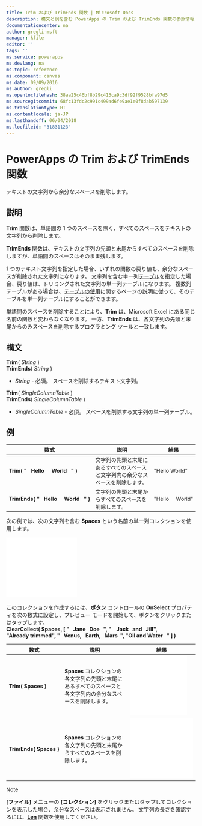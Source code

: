 ```yaml
---
title: Trim および TrimEnds 関数 | Microsoft Docs
description: 構文と例を含む PowerApps の Trim および TrimEnds 関数の参照情報
documentationcenter: na
author: gregli-msft
manager: kfile
editor: ''
tags: ''
ms.service: powerapps
ms.devlang: na
ms.topic: reference
ms.component: canvas
ms.date: 09/09/2016
ms.author: gregli
ms.openlocfilehash: 38aa25c46bf8b29c413ca9c3df92f9528bfa97d5
ms.sourcegitcommit: 68fc13fdc2c991c499ad6fe9ae1e0f8dab597139
ms.translationtype: HT
ms.contentlocale: ja-JP
ms.lasthandoff: 06/04/2018
ms.locfileid: "31831123"
---
```

# <a name="trim-and-trimends-functions-in-powerapps"></a>PowerApps の Trim および TrimEnds 関数
テキストの文字列から余分なスペースを削除します。

## <a name="description"></a>説明
**Trim** 関数は、単語間の 1 つのスペースを除く、すべてのスペースをテキストの文字列から削除します。  

**TrimEnds** 関数は、テキストの文字列の先頭と末尾からすべてのスペースを削除しますが、単語間のスペースはそのまま残します。

1 つのテキスト文字列を指定した場合、いずれの関数の戻り値も、余分なスペースが削除された文字列になります。 文字列を含む単一列[テーブル](../working-with-tables.md)を指定した場合、戻り値は、トリミングされた文字列の単一列テーブルになります。 複数列テーブルがある場合は、[テーブルの使用](../working-with-tables.md)に関するページの説明に従って、そのテーブルを単一列テーブルにすることができます。

単語間のスペースを削除することにより、**Trim** は、Microsoft Excel にある同じ名前の関数と変わらなくなります。 一方、**TrimEnds** は、各文字列の先頭と末尾からのみスペースを削除するプログラミング ツールと一致します。

## <a name="syntax"></a>構文
**Trim**( *String* )<br>**TrimEnds**( *String* )

* *String* - 必須。 スペースを削除するテキスト文字列。

**Trim**( *SingleColumnTable* )<br>**TrimEnds**( *SingleColumnTable* )

* *SingleColumnTable* - 必須。 スペースを削除する文字列の単一列テーブル。

## <a name="example"></a>例
| 数式 | 説明 | 結果 |
| --- | --- | --- |
| **Trim(&nbsp;"&nbsp;&nbsp;&nbsp;Hello&nbsp;&nbsp;&nbsp;&nbsp;&nbsp;World&nbsp;&nbsp;&nbsp;"&nbsp;)** |文字列の先頭と末尾にあるすべてのスペースと文字列内の余分なスペースを削除します。 |"Hello World" |
| **TrimEnds(&nbsp;"&nbsp;&nbsp;&nbsp;Hello&nbsp;&nbsp;&nbsp;&nbsp;&nbsp;World&nbsp;&nbsp;&nbsp;"&nbsp;)** |文字列の先頭と末尾からすべてのスペースを削除します。 |"Hello&nbsp;&nbsp;&nbsp;&nbsp;&nbsp;World" |

次の例では、次の文字列を含む **Spaces** という名前の単一列コレクションを使用します。

![](media/function-trim/input-strings.png)

このコレクションを作成するには、**[ボタン](../controls/control-button.md)** コントロールの **OnSelect** プロパティを次の数式に設定し、プレビュー モードを開始して、ボタンをクリックまたはタップします。
<br>**ClearCollect( Spaces, [ "&nbsp;&nbsp;&nbsp;Jane&nbsp;&nbsp;&nbsp;Doe&nbsp;&nbsp;&nbsp;", "&nbsp;&nbsp;&nbsp;&nbsp;Jack&nbsp;&nbsp;&nbsp;and&nbsp;&nbsp;&nbsp;Jill", "Already&nbsp;trimmed", "&nbsp;&nbsp;&nbsp;Venus,&nbsp;&nbsp;&nbsp;Earth,&nbsp;&nbsp;&nbsp;Mars&nbsp;&nbsp;", "Oil&nbsp;and&nbsp;Water&nbsp;&nbsp;&nbsp;" ] )**

| 数式 | 説明 | 結果 |
| --- | --- | --- |
| **Trim(&nbsp;Spaces&nbsp;)** |**Spaces** コレクションの各文字列の先頭と末尾にあるすべてのスペースと各文字列内の余分なスペースを削除します。 |<style> img { max-width: none } </style> ![](media/function-trim/output-trim.png) |
| **TrimEnds(&nbsp;Spaces&nbsp;)** |**Spaces** コレクションの各文字列の先頭と末尾からすべてのスペースを削除します。 |<style> img { max-width: none } </style> ![](media/function-trim/output-trimends.png) |

> [!NOTE]
> **[ファイル]** メニューの **[コレクション]** をクリックまたはタップしてコレクションを表示した場合、余分なスペースは表示されません。 文字列の長さを確認するには、**[Len](function-len.md)** 関数を使用してください。

